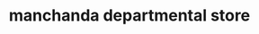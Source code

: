 ---
title: "manchanda departmental store"
url: /fatehabad/manchanda-departmental-store/
shop: department store
---